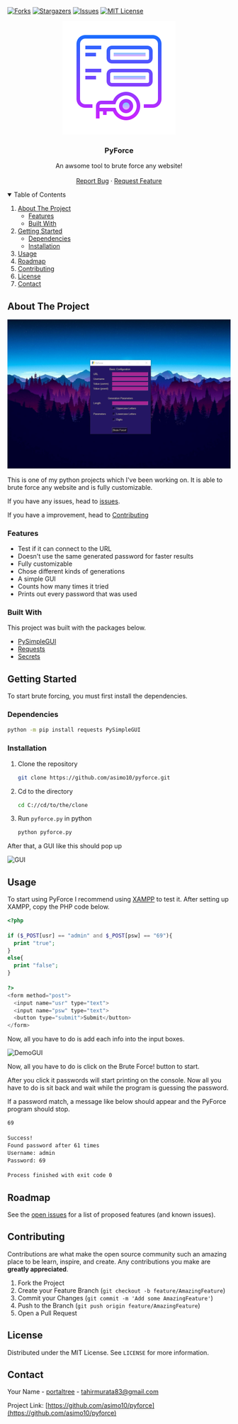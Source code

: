 [![Forks][forks-shield]][forks-url]
[![Stargazers][stars-shield]][stars-url]
[![Issues][issues-shield]][issues-url]
[![MIT License][license-shield]][license-url]

<p align="center">
  <a href="https://github.com/asimo10/pyforce">
    <img src="images/logo.png"/>
  </a>
</p>

  <h3 align="center">PyForce</h3>

  <p align="center">
    An awsome tool to brute force any website!
    <br />
    <br />
    <a href="https://github.com/asimo10/pyforce/issues">Report Bug</a>
    ·
    <a href="https://github.com/asimo10/pyforce/issues">Request Feature</a>
  </p>

<details open="open">
  <summary>Table of Contents</summary>
  <ol>
    <li>
      <a href="#about-the-project">About The Project</a>
      <ul>
        <li><a href="#features">Features</a></li>
        <li><a href="#built-with">Built With</a></li>
      </ul>
    </li>
    <li>
      <a href="#getting-started">Getting Started</a>
      <ul>
        <li><a href="#dependencies">Dependencies</a></li>
        <li><a href="#installation">Installation</a></li>
      </ul>
    </li>
    <li><a href="#usage">Usage</a></li>
    <li><a href="#roadmap">Roadmap</a></li>
    <li><a href="#contributing">Contributing</a></li>
    <li><a href="#license">License</a></li>
    <li><a href="#contact">Contact</a></li>
  </ol>
</details>

## About The Project

![ScreenShot][product-screenshot]

This is one of my python projects which I've been working on. It is able to brute force any website and is fully customizable.

If you have any issues, head to [issues](https://github.com/asimo10/pyforce/issues).

If you have a improvement, head to [Contributing](#Contributing)

### Features

* Test if it can connect to the URL
* Doesn't use the same generated password for faster results
* Fully customizable
* Chose different kinds of generations
* A simple GUI
* Counts how many times it tried
* Prints out every password that was used

### Built With

This project was built with the packages below.

* [PySimpleGUI](https://pysimplegui.readthedocs.io/)
* [Requests](https://docs.python-requests.org/)
* [Secrets](https://docs.python.org/3/library/secrets.html)

## Getting Started

To start brute forcing, you must first install the dependencies.

### Dependencies

```sh
python -m pip install requests PySimpleGUI
```

### Installation

1. Clone the repository

   ```sh
   git clone https://github.com/asimo10/pyforce.git
   ```

2. Cd to the directory

   ```sh
   cd C://cd/to/the/clone
   ```

3. Run `pyforce.py` in python

   ```sh
   python pyforce.py
   ```

After that, a GUI like this should pop up

![GUI](C:\Users\内藤煌瑛\Documents\pyforceMD\images\gui.png)

## Usage

To start using PyForce I recommend using [XAMPP](https://www.apachefriends.org/) to test it. After setting up XAMPP, copy the PHP code below.

```php
<?php

if ($_POST[usr] == "admin" and $_POST[psw] == "69"){
  print "true";
}
else{
  print "false";
}

?>
<form method="post">
  <input name="usr" type="text">
  <input name="psw" type="text">
  <button type="submit">Submit</button>
</form>
```

Now, all you have to do is add each info into the input boxes.

![DemoGUI](C:\Users\内藤煌瑛\Documents\pyforceMD\images\demogui.png)

Now, all you have to do is click on the Brute Force! button to start.

After you click it passwords will start printing on the console. Now all you have to do is sit back and wait while the program is guessing the password.

If a password match, a message like below should appear and the PyForce program should stop.

```sh
69

Success!
Found password after 61 times
Username: admin 
Password: 69

Process finished with exit code 0
```

## Roadmap

See the [open issues](https://github.com/asimo10/pyforce/issues) for a list of proposed features (and known issues).

## Contributing

Contributions are what make the open source community such an amazing place to be learn, inspire, and create. Any contributions you make are **greatly appreciated**.

1. Fork the Project
2. Create your Feature Branch (`git checkout -b feature/AmazingFeature`)
3. Commit your Changes (`git commit -m 'Add some AmazingFeature'`)
4. Push to the Branch (`git push origin feature/AmazingFeature`)
5. Open a Pull Request

## License

Distributed under the MIT License. See `LICENSE` for more information.

## Contact

Your Name - [portaltree](https://github.com/asimo10) - tahirmurata83@gmail.com

Project Link: [https://github.com/asimo10/pyforce](https://github.com/asimo10/pyforce)



[forks-shield]: https://img.shields.io/github/forks/asimo10/pyforce.svg?style=for-the-badge
[forks-url]: https://github.com/asimo10/pyforce/network/members
[stars-shield]: https://img.shields.io/github/stars/asimo10/pyforce.svg?style=for-the-badge
[stars-url]: https://github.com/asimo10/pyforce/stargazers
[issues-shield]: https://img.shields.io/github/issues/asimo10/pyforce.svg?style=for-the-badge
[issues-url]: https://github.com/asimo10/pyforce/issues
[license-shield]: https://img.shields.io/github/license/asimo10/pyforce.svg?style=for-the-badge
[license-url]: https://github.com/asimo10/pyforce/blob/master/LICENSE
[product-screenshot]: images/image.png
